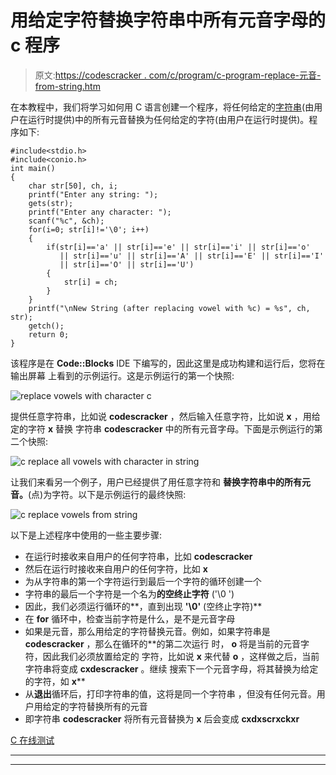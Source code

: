 # 用给定字符替换字符串中所有元音字母的 c 程序

> 原文:[https://codescracker . com/c/program/c-program-replace-元音-from-string.htm](https://codescracker.com/c/program/c-program-replace-vowels-from-string.htm)

在本教程中，我们将学习如何用 C 语言创建一个程序，将任何给定的[字符串](/c/c-strings.htm)(由用户在运行时提供)中的所有元音替换为任何给定的字符(由用户在运行时提供)。程序如下:

```
#include<stdio.h>
#include<conio.h>
int main()
{
    char str[50], ch, i;
    printf("Enter any string: ");
    gets(str);
    printf("Enter any character: ");
    scanf("%c", &ch);
    for(i=0; str[i]!='\0'; i++)
    {
        if(str[i]=='a' || str[i]=='e' || str[i]=='i' || str[i]=='o'
           || str[i]=='u' || str[i]=='A' || str[i]=='E' || str[i]=='I'
           || str[i]=='O' || str[i]=='U')
        {
            str[i] = ch;
        }
    }
    printf("\nNew String (after replacing vowel with %c) = %s", ch, str);
    getch();
    return 0;
}
```

该程序是在 **Code::Blocks** IDE 下编写的，因此这里是成功构建和运行后，您将在输出屏幕 上看到的示例运行。这是示例运行的第一个快照:

![replace vowels with character c](../Images/f2fa10c638421da423cff0feae2efad8.png)

提供任意字符串，比如说 **codescracker** ，然后输入任意字符，比如说 **x** ，用给定的字符 **x** 替换 字符串 **codescracker** 中的所有元音字母。下面是示例运行的第二个快照:

![c replace all vowels with character in string](../Images/0fba71a4c8bb00b9de7426b6ae1c5d27.png)

让我们来看另一个例子，用户已经提供了用任意字符和 **替换字符串中的所有元音。**(点)为字符。以下是示例运行的最终快照:

![c replace vowels from string](../Images/11872afb85914d6914490b1e927e1de4.png)

以下是上述程序中使用的一些主要步骤:

*   在运行时接收来自用户的任何字符串，比如 **codescracker**
*   然后在运行时接收来自用户的任何字符，比如 **x**
*   为从字符串的第一个字符运行到最后一个字符的循环创建一个
*   字符串的最后一个字符是一个名为**的空终止字符** ('\0 ')
*   因此，我们必须运行循环的**，直到出现 **'\0'** (空终止字符)**
*   在 **for** 循环中，检查当前字符是什么，是不是元音字母
*   如果是元音，那么用给定的字符替换元音。例如，如果字符串是 **codescracker** ，那么在循环的**的第二次运行 时， **o** 将是当前的元音字符，因此我们必须放置给定的 字符，比如说 **x** 来代替 **o** ，这样做之后，当前字符串将变成 **cxdescracker** 。继续 搜索下一个元音字母，将其替换为给定的字符，如 **x****
*   从**退出**循环后，打印字符串的值，这将是同一个字符串 ，但没有任何元音。用户用给定的字符替换所有的元音
*   即字符串 **codescracker** 将所有元音替换为 **x** 后会变成 **cxdxscrxckxr**

[C 在线测试](/exam/showtest.php?subid=2)

* * *

* * *
